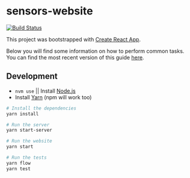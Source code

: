 # sensors-website

[![Build Status](https://travis-ci.org/InsidersByte/sensors-website.svg)](https://travis-ci.org/InsidersByte/sensors-website)

This project was bootstrapped with [Create React App](https://github.com/facebookincubator/create-react-app).

Below you will find some information on how to perform common tasks.<br>
You can find the most recent version of this guide [here](https://github.com/facebookincubator/create-react-app/blob/master/packages/react-scripts/template/README.md).

## Development

* `nvm use` || Install [Node.js](https://nodejs.org/en/)
* Install [Yarn](https://yarnpkg.com/) (npm will work too)

```bash
# Install the dependencies
yarn install

# Run the server
yarn start-server

# Run the website
yarn start

# Run the tests
yarn flow
yarn test
```
